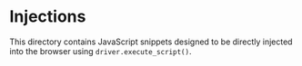 # Injections

This directory contains JavaScript snippets designed to be directly injected into the browser using `driver.execute_script()`.